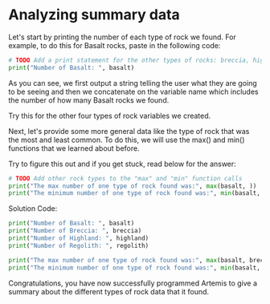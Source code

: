 # Analyzing summary data

Let's start by printing the number of each type of rock we found. For example, to do this for Basalt rocks, paste in the following code:

```python
# TODO Add a print statement for the other types of rocks: breccia, highland and regolith
print("Number of Basalt: ", basalt)
```

As you can see, we first output a string telling the user what they are going to be seeing and then we concatenate on the variable name which includes the number of how many Basalt rocks we found.

Try this for the other four types of rock variables we created.

Next, let's provide some more general data like the type of rock that was the most and least common. To do this, we will use the max() and min() functions that we learned about before.

Try to figure this out and if you get stuck, read below for the answer:

```python
# TODO Add other rock types to the "max" and "min" function calls
print("The max number of one type of rock found was:", max(basalt, ))
print("The minimum number of one type of rock found was:", min(basalt, ))
```

Solution Code:

```python
print("Number of Basalt: ", basalt)
print("Number of Breccia: ", breccia)
print("Number of Highland: ", highland)
print("Number of Regolith: ", regolith)

print("The max number of one type of rock found was:", max(basalt, breccia, highland,regolith))
print("The minimum number of one type of rock found was:", min(basalt, breccia, highland, regolith))
```

Congratulations, you have now successfully programmed Artemis to give a summary about the different types of rock data that it found.
